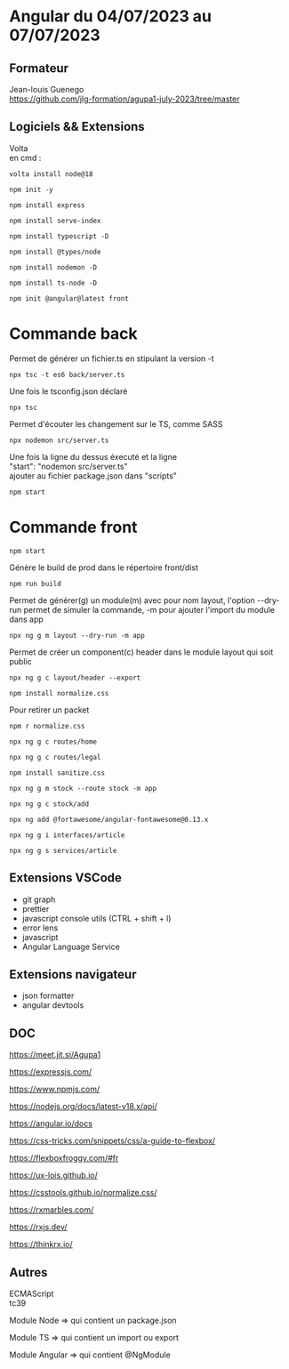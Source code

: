 # Angular du 04/07/2023 au 07/07/2023

## Formateur

Jean-louis Guenego\
https://github.com/jlg-formation/agupa1-july-2023/tree/master

## Logiciels && Extensions

Volta\
en cmd :

```
volta install node@18
```

```
npm init -y
```

```
npm install express
```

```
npm install serve-index
```

```
npm install typescript -D
```

```
npm install @types/node
```

```
npm install nodemon -D
```

```
npm install ts-node -D
```

```
npm init @angular@latest front
```

# Commande back

Permet de générer un fichier.ts en stipulant la version -t

```
npx tsc -t es6 back/server.ts
```

Une fois le tsconfig.json déclaré

```
npx tsc
```

Permet d'écouter les changement sur le TS, comme SASS

```
npx nodemon src/server.ts
```

Une fois la ligne du dessus éxecuté et la ligne\
"start": "nodemon src/server.ts"\
ajouter au fichier package.json dans "scripts"

```
npm start
```

# Commande front

```
npm start
```

Génère le build de prod dans le répertoire front/dist

```
npm run build
```

Permet de générer(g) un module(m) avec pour nom layout, l'option --dry-run permet de simuler la commande, -m pour ajouter l'import du module dans app

```
npx ng g m layout --dry-run -m app
```

Permet de créer un component(c) header dans le module layout qui soit public

```
npx ng g c layout/header --export
```

```
npm install normalize.css
```

Pour retirer un packet

```
npm r normalize.css
```

```
npx ng g c routes/home
```

```
npx ng g c routes/legal
```

```
npm install sanitize.css
```

```
npx ng g m stock --route stock -m app
```

```
npx ng g c stock/add
```

```
npx ng add @fortawesome/angular-fontawesome@0.13.x
```

```
npx ng g i interfaces/article
```

```
npx ng g s services/article
```

## Extensions VSCode

- git graph
- prettier
- javascript console utils (CTRL + shift + l)
- error lens
- javascript
- Angular Language Service

## Extensions navigateur

- json formatter
- angular devtools

## DOC

https://meet.jit.si/Agupa1

https://expressjs.com/

https://www.npmjs.com/

https://nodejs.org/docs/latest-v18.x/api/

https://angular.io/docs

https://css-tricks.com/snippets/css/a-guide-to-flexbox/

https://flexboxfroggy.com/#fr

https://ux-lois.github.io/

https://csstools.github.io/normalize.css/

https://rxmarbles.com/

https://rxjs.dev/

https://thinkrx.io/

## Autres

ECMAScript\
tc39

Module Node => qui contient un package.json

Module TS => qui contient un import ou export

Module Angular => qui contient @NgModule
